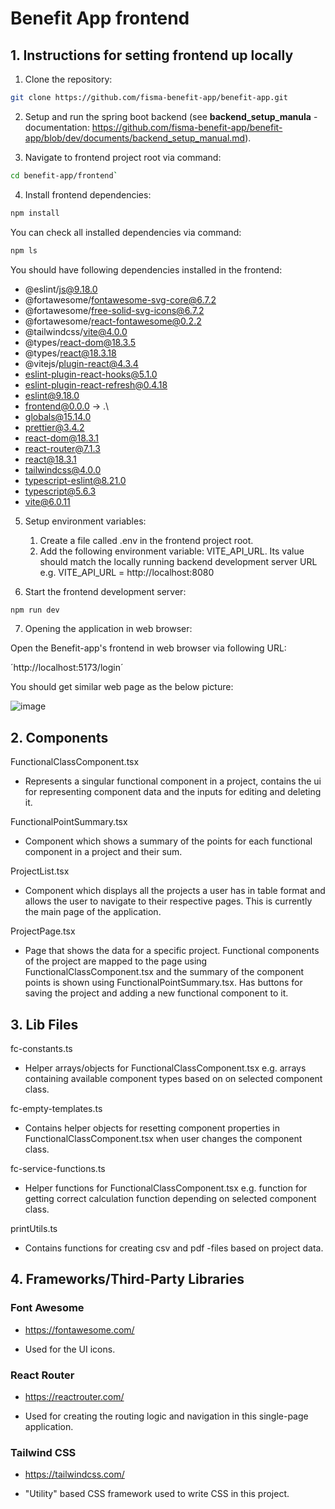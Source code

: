# Benefit App frontend

## 1. Instructions for setting frontend up locally

1. Clone the repository:

```sh
git clone https://github.com/fisma-benefit-app/benefit-app.git
```

2. Setup and run the spring boot backend (see **backend_setup_manula** -documentation:
https://github.com/fisma-benefit-app/benefit-app/blob/dev/documents/backend_setup_manual.md).

3. Navigate to frontend project root via command:

```sh
cd benefit-app/frontend`
```

4. Install frontend dependencies:

```sh
npm install
```

You can check all installed dependencies
via command:

```sh
npm ls
```

You should have following dependencies
installed in the frontend:

* @eslint/js@9.18.0
* @fortawesome/fontawesome-svg-core@6.7.2
* @fortawesome/free-solid-svg-icons@6.7.2
* @fortawesome/react-fontawesome@0.2.2
* @tailwindcss/vite@4.0.0
* @types/react-dom@18.3.5
* @types/react@18.3.18
* @vitejs/plugin-react@4.3.4
* eslint-plugin-react-hooks@5.1.0
* eslint-plugin-react-refresh@0.4.18
* eslint@9.18.0
* frontend@0.0.0 -> .\
* globals@15.14.0
* prettier@3.4.2
* react-dom@18.3.1
* react-router@7.1.3
* react@18.3.1
* tailwindcss@4.0.0
* typescript-eslint@8.21.0
* typescript@5.6.3
* vite@6.0.11

5. Setup environment variables:
    1. Create a file called .env in the frontend project root.
    2. Add the following environment variable: VITE_API_URL. Its value should match the locally running backend development server URL e.g. VITE_API_URL = http://localhost:8080

6. Start the frontend development server:

```sh
npm run dev
```

7. Opening the application in web browser:

Open the Benefit-app's frontend in web browser
via following URL:

´http://localhost:5173/login´

You should get similar web page as the below picture:

![image](https://github.com/user-attachments/assets/bd45cd16-f755-4630-8a55-df97ca172225)



## 2. Components

FunctionalClassComponent.tsx

- Represents a singular functional component in a project, contains the ui for representing component data and the inputs for editing and deleting it.

FunctionalPointSummary.tsx

- Component which shows a summary of the points for each functional component in a project and their sum.

ProjectList.tsx

- Component which displays all the projects a user has in table format and allows the user to navigate to their respective pages. This is currently the main page of the application.

ProjectPage.tsx

- Page that shows the data for a specific project. Functional components of the project are mapped to the page using FunctionalClassComponent.tsx and the summary of the component points is shown using FunctionalPointSummary.tsx. Has buttons for saving the project and adding a new functional component to it.

## 3. Lib Files

fc-constants.ts

- Helper arrays/objects for FunctionalClassComponent.tsx e.g. arrays containing available component types based on on selected component class.

fc-empty-templates.ts

- Contains helper objects for resetting component properties in FunctionalClassComponent.tsx when user changes the component class.

fc-service-functions.ts

- Helper functions for FunctionalClassComponent.tsx e.g. function for getting correct calculation function depending on selected component class.

printUtils.ts

- Contains functions for creating csv and pdf -files based on project data.

## 4. Frameworks/Third-Party Libraries

### Font Awesome

- https://fontawesome.com/

- Used for the UI icons.

### React Router

- https://reactrouter.com/

- Used for creating the routing logic and navigation in this single-page application.

### Tailwind CSS

- https://tailwindcss.com/

- "Utility" based CSS framework used to write CSS in this project.
